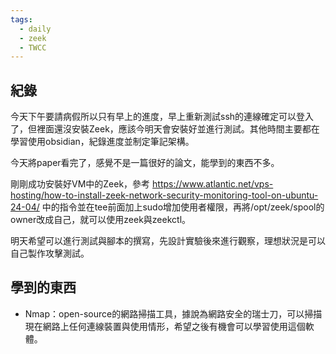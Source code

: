 ```yaml
---
tags:
  - daily
  - zeek
  - TWCC
---
```


## 紀錄
今天下午要請病假所以只有早上的進度，早上重新測試ssh的連線確定可以登入了，但裡面還沒安裝Zeek，應該今明天會安裝好並進行測試。其他時間主要都在學習使用obsidian，紀錄進度並制定筆記架構。

今天將paper看完了，感覺不是一篇很好的論文，能學到的東西不多。

剛剛成功安裝好VM中的Zeek，參考 https://www.atlantic.net/vps-hosting/how-to-install-zeek-network-security-monitoring-tool-on-ubuntu-24-04/ 中的指令並在tee前面加上sudo增加使用者權限，再將/opt/zeek/spool的owner改成自己，就可以使用zeek與zeekctl。

明天希望可以進行測試與腳本的撰寫，先設計實驗後來進行觀察，理想狀況是可以自己製作攻擊測試。
## 學到的東西
- Nmap：open-source的網路掃描工具，據說為網路安全的瑞士刀，可以掃描現在網路上任何連線裝置與使用情形，希望之後有機會可以學習使用這個軟體。